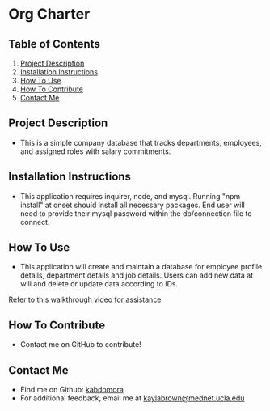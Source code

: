 # Org Charter

  ## Table of Contents
  1. [Project Description](#project-description)
  2. [Installation Instructions](#installation-instructions)
  3. [How To Use](#how-to-use)
  4. [How To Contribute](#how-to-contribute)
  5. [Contact Me](#contact-me)

  ## Project Description
  * This is a simple company database that tracks departments, employees, and assigned roles with salary commitments.

  ## Installation Instructions
  * This application requires inquirer, node, and mysql. Running "npm install" at onset should install all necessary packages. End user will need to provide their mysql password within the db/connection file to connect. 

  ## How To Use
  * This application will create and maintain a database for employee profile details, department details and job details. Users can add new data at will and delete or update data according to IDs. 

  [Refer to this walkthrough video for assistance]()

  ## How To Contribute
  * Contact me on GitHub to contribute!
  

  ## Contact Me
  * Find me on Github: [kabdomora](http://github.com/kabdomora)
  * For additional feedback, email me at [kaylabrown@mednet.ucla.edu](mailto:kaylabrown@mednet.ucla.edu)
